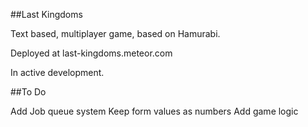 ##Last Kingdoms

Text based, multiplayer game, based on Hamurabi.

Deployed at last-kingdoms.meteor.com

In active development.

##To Do

Add Job queue system 
Keep form values as numbers 
Add game logic 
